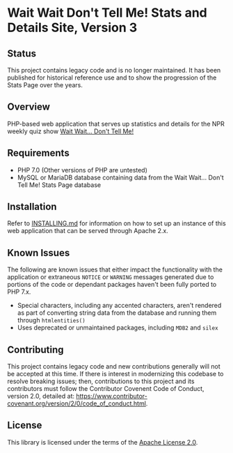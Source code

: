 # Wait Wait Don't Tell Me! Stats and Details Site, Version 3

## Status

This project contains legacy code and is no longer maintained. It has been
published for historical reference use and to show the progression of the
Stats Page over the years.

## Overview

PHP-based web application that serves up statistics and details for the NPR
weekly quiz show [Wait Wait... Don't Tell Me!](http://waitwait.npr.org)

## Requirements

- PHP 7.0 (Other versions of PHP are untested)
- MySQL or MariaDB database containing data from the Wait Wait... Don't Tell Me! Stats Page database

## Installation

Refer to [INSTALLING.md](INSTALLING.md) for information on how to set up an
instance of this web application that can be served through Apache 2.x.

## Known Issues

The following are known issues that either impact the functionality with the
application or extraneous `NOTICE` or `WARNING` messages generated due to
portions of the code or dependant packages haven't been fully ported to
PHP 7.x.

- Special characters, including any accented characters, aren't rendered
  as part of converting string data from the database and running them
  through `htmlentities()`
- Uses deprecated or unmaintained packages, including `MDB2` and `silex`

## Contributing

This project contains legacy code and new contributions generally will
not be accepted at this time. If there is interest in modernizing this codebase
to resolve breaking issues; then, contributions to this project and its
contributors must follow the Contributor Covenent Code of Conduct, version 2.0,
detailed at:
https://www.contributor-covenant.org/version/2/0/code_of_conduct.html.

## License

This library is licensed under the terms of the
[Apache License 2.0](http://www.apache.org/licenses/LICENSE-2.0).
